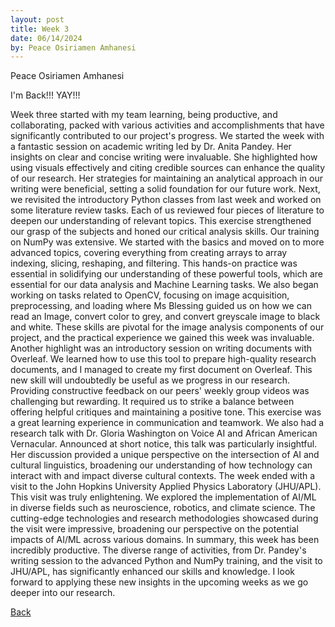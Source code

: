 ```yaml
---
layout: post
title: Week 3
date: 06/14/2024
by: Peace Osiriamen Amhanesi
---
```

Peace Osiriamen Amhanesi
 
I'm Back!!! YAY!!!

Week three started with my team learning, being productive, and collaborating, packed with various activities and accomplishments that have significantly contributed to our project's progress.
We started the week with a fantastic session on academic writing led by Dr. Anita Pandey. Her insights on clear and concise writing were invaluable. She highlighted how using visuals effectively and citing credible sources can enhance the quality of our research. Her strategies for maintaining an analytical approach in our writing were beneficial, setting a solid foundation for our future work.
Next, we revisited the introductory Python classes from last week and worked on some literature review tasks. Each of us reviewed four pieces of literature to deepen our understanding of relevant topics. This exercise strengthened our grasp of the subjects and honed our critical analysis skills.
Our training on NumPy was extensive. We started with the basics and moved on to more advanced topics, covering everything from creating arrays to array indexing, slicing, reshaping, and filtering. This hands-on practice was essential in solidifying our understanding of these powerful tools, which are essential for our data analysis and Machine Learning tasks.
We also began working on tasks related to OpenCV, focusing on image acquisition, preprocessing, and loading where Ms Blessing guided us on how we can read an Image, convert color to grey, and convert greyscale image to black and white. These skills are pivotal for the image analysis components of our project, and the practical experience we gained this week was invaluable.
Another highlight was an introductory session on writing documents with Overleaf. We learned how to use this tool to prepare high-quality research documents, and I managed to create my first document on Overleaf. This new skill will undoubtedly be useful as we progress in our research.
Providing constructive feedback on our peers' weekly group videos was challenging but rewarding. It required us to strike a balance between offering helpful critiques and maintaining a positive tone. This exercise was a great learning experience in communication and teamwork.
We also had a research talk with Dr. Gloria Washington on Voice AI and African American Vernacular. Announced at short notice, this talk was particularly insightful. Her discussion provided a unique perspective on the intersection of AI and cultural linguistics, broadening our understanding of how technology can interact with and impact diverse cultural contexts.
The week ended with a visit to the John Hopkins University Applied Physics Laboratory (JHU/APL). This visit was truly enlightening. We explored the implementation of AI/ML in diverse fields such as neuroscience, robotics, and climate science. The cutting-edge technologies and research methodologies showcased during the visit were impressive, broadening our perspective on the potential impacts of AI/ML across various domains.
In summary, this week has been incredibly productive. The diverse range of activities, from Dr. Pandey's writing session to the advanced Python and NumPy training, and the visit to JHU/APL, has significantly enhanced our skills and knowledge. I look forward to applying these new insights in the upcoming weeks as we go deeper into our research.




[Back](./)
